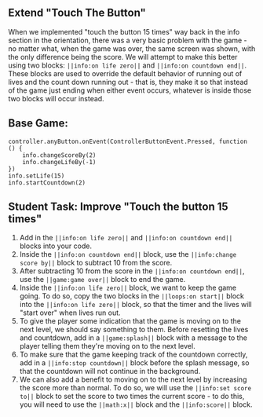 ## Extend "Touch The Button"

When we implemented "touch the button 15 times" way back in the info section in the orientation, there was a very basic problem with the game - no matter what, when the game was over, the same screen was shown, with the only difference being the score. We will attempt to make this better using two blocks: ``||info:on life zero||`` and ``||info:on countdown end||``. These blocks are used to override the default behavior of running out of lives and the count down running out - that is, they make it so that instead of the game just ending when either event occurs, whatever is inside those two blocks will occur instead.

## Base Game:

```blocks
controller.anyButton.onEvent(ControllerButtonEvent.Pressed, function () {
    info.changeScoreBy(2)
    info.changeLifeBy(-1)
})
info.setLife(15)
info.startCountdown(2)
```

## Student Task: Improve "Touch the button 15 times"

1. Add in the ``||info:on life zero||`` and ``||info:on countdown end||`` blocks into your code.
2. Inside the ``||info:on countdown end||`` block, use the ``||info:change score by||`` block to subtract 10 from the score.
3. After subtracting 10 from the score in the ``||info:on countdown end||``, use the ``||game:game over||`` block to end the game.
4. Inside the ``||info:on life zero||`` block, we want to keep the game going. To do so, copy the two blocks in the ``||loops:on start||`` block into the ``||info:on life zero||`` block, so that the timer and the lives will "start over" when lives run out.
5. To give the player some indication that the game is moving on to the next level, we should say something to them. Before resetting the lives and countdown, add in a ``||game:splash||`` block with a message to the player telling them they're moving on to the next level.
6. To make sure that the game keeping track of the countdown correctly, add in a ``||info:stop countdown||`` block before the splash message, so that the countdown will not continue in the background.
7. We can also add a benefit to moving on to the next level by increasing the score more than normal. To do so, we will use the ``||info:set score to||`` block to set the score to two times the current score - to do this, you will need to use the ``||math:x||`` block and the ``||info:score||`` block.